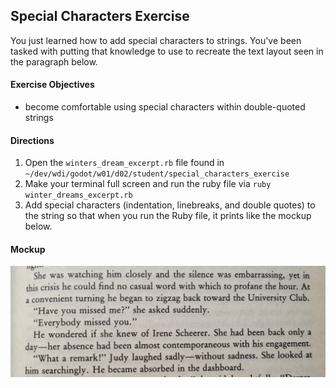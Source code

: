## Special Characters Exercise

You just learned how to add special characters to strings. You've been tasked with putting that knowledge to use to recreate the text layout seen in the paragraph below.

#### Exercise Objectives

- become comfortable using special characters within double-quoted strings

#### Directions

1. Open the `winters_dream_excerpt.rb` file found in `~/dev/wdi/godot/w01/d02/student/special_characters_exercise`
1. Make your terminal full screen and run the ruby file via `ruby winter_dreams_excerpt.rb`
1. Add special characters (indentation, linebreaks, and double quotes) to the string so that when you run the Ruby file, it prints like the mockup below.

#### Mockup

![image](../../../../screenshots/winter_dreams.JPG)

